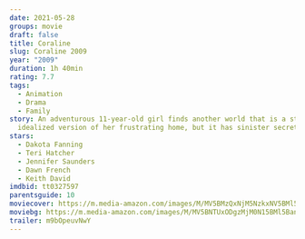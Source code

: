 ```yaml
---
date: 2021-05-28
groups: movie
draft: false
title: Coraline
slug: Coraline 2009
year: "2009"
duration: 1h 40min
rating: 7.7
tags:
  - Animation
  - Drama
  - Family
story: An adventurous 11-year-old girl finds another world that is a strangely
  idealized version of her frustrating home, but it has sinister secrets.
stars:
  - Dakota Fanning
  - Teri Hatcher
  - Jennifer Saunders
  - Dawn French
  - Keith David
imdbid: tt0327597
parentsguide: 10
moviecover: https://m.media-amazon.com/images/M/MV5BMzQxNjM5NzkxNV5BMl5BanBnXkFtZTcwMzg5NDMwMg@@._V1_FMjpg_UY720_.jpg
moviebg: https://m.media-amazon.com/images/M/MV5BNTUxODgzMjM0N15BMl5BanBnXkFtZTcwMjY3NDgxNw@@._V1_FMjpg_UX1280_.jpg
trailer: m9bOpeuvNwY
---
```

